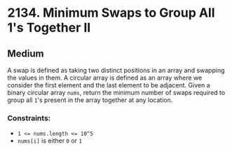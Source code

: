 # 2134. Minimum Swaps to Group All 1's Together II

## Medium

A swap is defined as taking two distinct positions in an array and swapping the values in them. A circular array is
defined as an array where we consider the first element and the last element to be adjacent. Given a binary circular
array `nums`, return the minimum number of swaps required to group all `1`'s present in the array together at any
location.

### Constraints:

- `1 <= nums.length <= 10^5`
- `nums[i]` is either `0` or `1`
